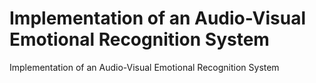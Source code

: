 # Implementation of an Audio-Visual Emotional Recognition System
Implementation of an Audio-Visual Emotional Recognition System
